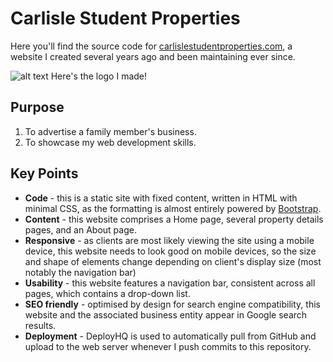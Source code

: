 # Carlisle Student Properties

Here you'll find the source code for [carlislestudentproperties.com](https://www.carlislestudentproperties.com), a website I created several years ago and been maintaining ever since.

![alt text](https://carlislestudentproperties.co.uk/favicon.ico "Carlisle Student Properties Website Logo") Here's the logo I made!

## Purpose

1. To advertise a family member's business.
2. To showcase my web development skills.

## Key Points

* __Code__ - this is a static site with fixed content, written in HTML with minimal CSS, as the formatting is almost entirely powered by [Bootstrap](https://github.com/twbs/bootstrap). 
* __Content__ - this website comprises a Home page, several property details pages, and an About page.
* __Responsive__ - as clients are most likely viewing the site using a mobile device, this website needs to look good on mobile devices,  so the size and shape of elements change depending on client's display size (most notably the navigation bar)
* __Usability__ - this website features a navigation bar, consistent across all pages, which contains a drop-down list. 
* __SEO friendly__ - optimised by design for search engine compatibility, this website and the associated business entity appear in Google search results.
* __Deployment__ - DeployHQ is used to automatically pull from GitHub and upload to the web server whenever I push commits to this repository.